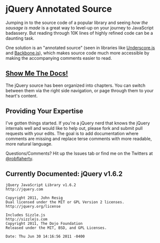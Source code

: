 jQuery Annotated Source
=======================

Jumping in to the source code of a popular library and seeing _how the sausage
is made_ is a great way to level-up on your journey to JavaScript badassery.
But reading through 10K lines of highly refined code can be a daunting task.

One solution is an "annotated source" (seen in libraries like [Underscore.js](http://documentcloud.github.com/underscore/docs/underscore.html) and [Backbone.js](http://documentcloud.github.com/backbone/docs/backbone.html)), which makes source code much more accessible by making the accompanying comments easier to read.


[Show Me The Docs!](http://robflaherty.github.io/jquery-annotated-source/)
-------------------

The jQuery source has been organized into chapters.  You can switch between them
via the right side navigation, or page through them to your heart's content.


Providing Your Expertise
------------------------
I've gotten things started. If you're a jQuery nerd that knows the jQuery internals well and would like to help out, please fork and submit pull requests with your edits. The goal is to add documentation where comments are missing and replace terse comments with more readable, more natural language.

Questions/Comments? Hit up the Issues tab or find me on the Twitters at [@robflaherty](http://twitter.com/robflaherty).


Currently Documented: jQuery v1.6.2
-----------------------------------

    jQuery JavaScript Library v1.6.2
    http://jquery.com

    Copyright 2011, John Resig
    Dual licensed under the MIT or GPL Version 2 licenses.
    http://jquery.org/license

    Includes Sizzle.js
    http://sizzlejs.com
    Copyright 2011, The Dojo Foundation
    Released under the MIT, BSD, and GPL Licenses.

    Date: Thu Jun 30 14:16:56 2011 -0400
